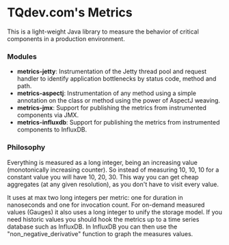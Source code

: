 # TQdev.com's Metrics

This is a light-weight Java library to measure the behavior of critical components in a production environment.

### Modules

- **metrics-jetty**: Instrumentation of the Jetty thread pool and request handler to identify application bottlenecks by status code, method and path.
- **metrics-aspectj**: Instrumentation of any method using a simple annotation on the class or method using the power of AspectJ weaving.
- **metrics-jmx**: Support for publishing the metrics from instrumented components via JMX.
- **metrics-influxdb**: Support for publishing the metrics from instrumented components to InfluxDB.

### Philosophy

Everything is measured as a long integer, being an increasing value (monotonically increasing counter). 
So instead of measuring 10, 10, 10 for a constant value you will have 10, 20, 30.
This way you can get cheap aggregates (at any given resolution), as you don't have to visit every value.

It uses at max two long integers per metric: one for duration in nanoseconds and one for invocation count.
For on-demand measured values (Gauges) it also uses a long integer to unify the storage model.
If you need historic values you should hook the metrics up to a time series database such as InfluxDB.
In InfluxDB you can then use the "non_negative_derivative" function to graph the measures values.
